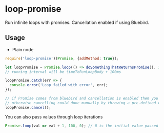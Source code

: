 # loop-promise
Run infinite loops with promises. Cancellation enabled if using Bluebird.

## Usage

* Plain node

```js
require('loop-promise')(Promise, {addMethod: true});

let loopPromise = Promise.loop(() => doSomethingThatReturnsPromise(), 100);
// running interval will be timeToRunLoopBody + 100ms

loopPromise.catch(err => {
  console.error('Loop failed with error', err);
});

// if Promise comes from bluebird and cancellation is enabled then you can also cancel the loop
// otherwise cancelling could done manually by throwing a pre-defined error and catching it outside
loopPromise.cancel();
```

You can also pass values through loop iterations

```js
Promise.loop(val => val + 1, 100, 0); // 0 is the initial value passed to the loop body
```
